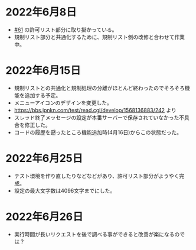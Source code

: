 # 2022年6月8日

- [#61](https://github.com/japankun/bbs.jpnkn.com/issues/61) の許可リスト部分に取り掛かっている。
- 規制リスト部分と共通化するために、規制リスト側の改修と合わせて作業中。

# 2022年6月15日

- 規制リストとの共通化と規制処理の分離がほとんど終わったのでそろそろ機能を追加する予定。
- メニューアイコンのデザインを変更した。
- https://bbs.jpnkn.com/test/read.cgi/develop/1568136883/242 より
- スレッド終了メッセージの設定が本番サーバーで保存されていなかった不具合を修正した。
- コードの履歴を遡ったところ機能追加時(4月16日)からこの状態だった。

# 2022年6月25日

- テスト環境を作り直したりなどなどがあり、許可リスト部分がようやく完成。
- 設定の最大文字数は4096文字までにした。

# 2022年6月26日

- 実行時間が長いリクエストを後で調べる事ができると改善が楽になるのでは？
